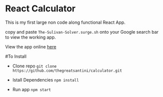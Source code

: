 # React Calculator

This is my first large non code along functional React App.

copy and paste `The-Sulivan-Solver.surge.sh`  onto your Google search bar to view the working app.

View the app online [here](The-Sulivan-Solver.surge.sh)

#To Install

- Clone  repo
`git clone https://github.com/thegreatsantini/calculator.git`

- Istall Dependencies
`npm install`

- Run app
 `npm start` 


